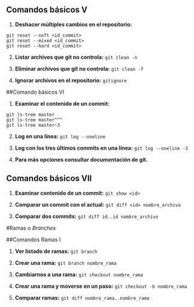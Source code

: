 ## Comandos básicos V

1. **Deshacer múltiples cambios en el repositorio:**
~~~
git reset --soft <id_commit>
git reset --mixed <id_commit>
git reset --hard <id_commit>
~~~

2. **Listar archivos que git no controla:**
`git clean -n`

3. **Eliminar archivos que git no controla:**
`git clean -f`

4. **Ignorar archivos en el repositorio:**
`gitignore`

##Comando básicos VI

1. **Examinar el contenido de un commit:**
 ~~~
 git ls-tree master
 git ls-tree master^^^
 git ls-tree master~3
 ~~~

2. **Log en una línea:**
`git log --oneline`

3. **Log con los tres últimos commits en una línea:**
`git log --oneline -3`

4. **Para más opciones consultar documentación de git.**

## Comandos básicos VII

1. **Examinar contenido de un commit:**
`git show <id>`

2. **Comparar un commit con el actual:**
`git diff <id> nombre_archivo`

3. **Comparar dos commits:**
`git diff id..id nombre_archivo`

#Ramas o *Branches*

##Comandos Ramas I

1. **Ver listado de ramas:**
`git branch`

2. **Crear una rama:**
`git branch nombre_rama`

3. **Cambiarnos a una rama:**
`git checkout nombre_rama`

4. **Crear una rama y moverse en un paso:**
`git checkout -b nombre_rama`

5. **Comparar ramas:**
`git diff nombre_rama..nombre_rama`




